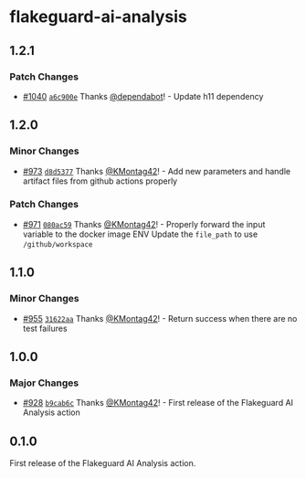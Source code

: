 # flakeguard-ai-analysis

## 1.2.1

### Patch Changes

- [#1040](https://github.com/smartcontractkit/.github/pull/1040)
  [`a6c900e`](https://github.com/smartcontractkit/.github/commit/a6c900ed9dbd0e1174cddfc64a6bc949b9d4cd57)
  Thanks [@dependabot](https://github.com/apps/dependabot)! - Update h11
  dependency

## 1.2.0

### Minor Changes

- [#973](https://github.com/smartcontractkit/.github/pull/973)
  [`d8d5377`](https://github.com/smartcontractkit/.github/commit/d8d53774045f1a0f07e0d774419cc1ff003f55b3)
  Thanks [@KMontag42](https://github.com/KMontag42)! - Add new parameters and
  handle artifact files from github actions properly

### Patch Changes

- [#971](https://github.com/smartcontractkit/.github/pull/971)
  [`080ac59`](https://github.com/smartcontractkit/.github/commit/080ac59c28083508996c2fbec3eb064e67282060)
  Thanks [@KMontag42](https://github.com/KMontag42)! - Properly forward the
  input variable to the docker image ENV Update the `file_path` to use
  `/github/workspace`

## 1.1.0

### Minor Changes

- [#955](https://github.com/smartcontractkit/.github/pull/955)
  [`31622aa`](https://github.com/smartcontractkit/.github/commit/31622aae9045da7613bf760add223880eec3cd4a)
  Thanks [@KMontag42](https://github.com/KMontag42)! - Return success when there
  are no test failures

## 1.0.0

### Major Changes

- [#928](https://github.com/smartcontractkit/.github/pull/928)
  [`b9cab6c`](https://github.com/smartcontractkit/.github/commit/b9cab6c4e16ad458549a1670a84b7b39b458f541)
  Thanks [@KMontag42](https://github.com/KMontag42)! - First release of the
  Flakeguard AI Analysis action

## 0.1.0

First release of the Flakeguard AI Analysis action.
